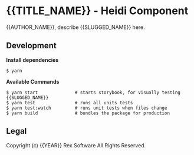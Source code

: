 # {{TITLE_NAME}} - Heidi Component

{{AUTHOR_NAME}}, describe {{SLUGGED_NAME}} here.

## Development

**Install dependencies**

```shell
$ yarn
```

**Available Commands**

```shell
$ yarn start              # starts storybook, for visually testing {{SLUGGED_NAME}}
$ yarn test               # runs all units tests
$ yarn test:watch         # runs unit tests when files change
$ yarn build              # bundles the package for production
```

## Legal

Copyright (c) {{YEAR}} Rex Software All Rights Reserved.
